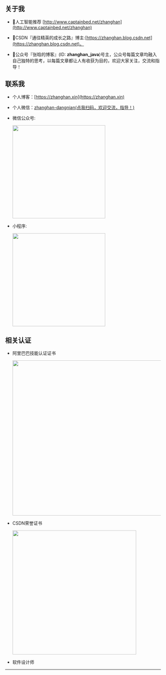 ## 关于我

- 🤔人工智能推荐 [http://www.captainbed.net/zhanghan](http://www.captainbed.net/zhanghan)

- 👷CSDN『通往精英的成长之路』博主:[https://zhanghan.blog.csdn.net](https://zhanghan.blog.csdn.net)。

- 🤔公众号『张晗的博客』(ID: **zhanghan_java**)号主，公众号每篇文章均融入自己独特的思考，以每篇文章都让人有收获为目的，欢迎大家关注，交流和指导！

## 联系我

- 个人博客：[https://zhanghan.xin](https://zhanghan.xin)
- 个人微信：<a href="https://imgkr.cn-bj.ufileos.com/8e7581a1-4b25-4371-adf4-a2de2b9b2c30.jpg">zhanghan-dangnian(点我扫码，欢迎交流，指导！)</a>
- 微信公众号: 

  <img width="300" src="https://img-blog.csdnimg.cn/20190919111406910.jpg"/>

- 小程序: 

  <img width="300" src="https://img-blog.csdnimg.cn/20190919111149738.jpg"/>

## 相关认证
- 阿里巴巴技能认证证书

  <img width="500" src="https://img-blog.csdnimg.cn/20181028154114515.jpg"/>

- CSDN荣誉证书

  <img width="400" src="https://imgkr.cn-bj.ufileos.com/01f8de7a-0b48-419d-be1d-dbc4d4557199.jpg"/>

- 软件设计师

-----

## 

